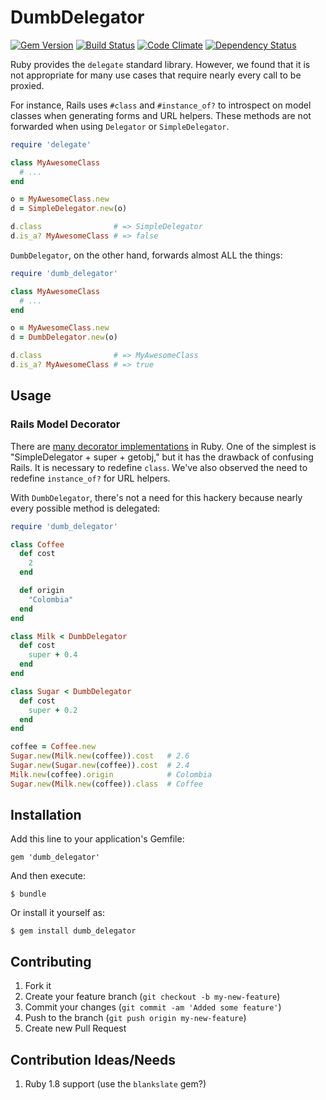# DumbDelegator

[![Gem Version](http://img.shields.io/gem/v/dumb_delegator.svg)](https://rubygems.org/gems/dumb_delegator)
[![Build Status](https://img.shields.io/travis/stevenharman/dumb_delegator.svg)](https://travis-ci.org/stevenharman/dumb_delegator)
[![Code Climate](http://img.shields.io/codeclimate/github/stevenharman/dumb_delegator.svg)](https://codeclimate.com/github/stevenharman/dumb_delegator)
[![Dependency Status](https://img.shields.io/gemnasium/stevenharman/dumb_delegator.svg)](https://gemnasium.com/stevenharman/dumb_delegator)

Ruby provides the `delegate` standard library. However, we found that it is not
appropriate for many use cases that require nearly every call to be proxied.

For instance, Rails uses `#class` and `#instance_of?` to introspect on model
classes when generating forms and URL helpers. These methods are not forwarded
when using `Delegator` or `SimpleDelegator`.

```ruby
require 'delegate'

class MyAwesomeClass
  # ...
end

o = MyAwesomeClass.new
d = SimpleDelegator.new(o)

d.class                # => SimpleDelegator
d.is_a? MyAwesomeClass # => false
```

`DumbDelegator`, on the other hand, forwards almost ALL the things:

```ruby
require 'dumb_delegator'

class MyAwesomeClass
  # ...
end

o = MyAwesomeClass.new
d = DumbDelegator.new(o)

d.class                # => MyAwesomeClass
d.is_a? MyAwesomeClass # => true
```

## Usage

### Rails Model Decorator

There are [many decorator
implementations](http://robots.thoughtbot.com/post/14825364877/evaluating-alternative-decorator-implementations-in)
in Ruby. One of the simplest is "SimpleDelegator + super + getobj," but it has
the drawback of confusing Rails. It is necessary to redefine `class`. We've
also observed the need to redefine `instance_of?` for URL helpers.

With `DumbDelegator`, there's not a need for this hackery because nearly every
possible method is delegated:

```ruby
require 'dumb_delegator'

class Coffee
  def cost
    2
  end

  def origin
    "Colombia"
  end
end

class Milk < DumbDelegator
  def cost
    super + 0.4
  end
end

class Sugar < DumbDelegator
  def cost
    super + 0.2
  end
end

coffee = Coffee.new
Sugar.new(Milk.new(coffee)).cost   # 2.6
Sugar.new(Sugar.new(coffee)).cost  # 2.4
Milk.new(coffee).origin            # Colombia
Sugar.new(Milk.new(coffee)).class  # Coffee
```

## Installation

Add this line to your application's Gemfile:

    gem 'dumb_delegator'

And then execute:

    $ bundle

Or install it yourself as:

    $ gem install dumb_delegator

## Contributing

1. Fork it
2. Create your feature branch (`git checkout -b my-new-feature`)
3. Commit your changes (`git commit -am 'Added some feature'`)
4. Push to the branch (`git push origin my-new-feature`)
5. Create new Pull Request

## Contribution Ideas/Needs

1. Ruby 1.8 support (use the `blankslate` gem?)
